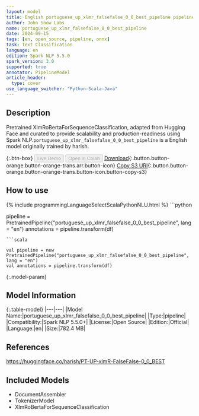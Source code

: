 ```yaml
---
layout: model
title: English portuguese_up_xlmr_falsefalse_0_0_best_pipeline pipeline XlmRoBertaForSequenceClassification from harish
author: John Snow Labs
name: portuguese_up_xlmr_falsefalse_0_0_best_pipeline
date: 2024-09-15
tags: [en, open_source, pipeline, onnx]
task: Text Classification
language: en
edition: Spark NLP 5.5.0
spark_version: 3.0
supported: true
annotator: PipelineModel
article_header:
  type: cover
use_language_switcher: "Python-Scala-Java"
---
```


## Description

Pretrained XlmRoBertaForSequenceClassification, adapted from Hugging Face and curated to provide scalability and production-readiness using Spark NLP.`portuguese_up_xlmr_falsefalse_0_0_best_pipeline` is a English model originally trained by harish.

{:.btn-box}
<button class="button button-orange" disabled>Live Demo</button>
<button class="button button-orange" disabled>Open in Colab</button>
[Download](https://s3.amazonaws.com/auxdata.johnsnowlabs.com/public/models/portuguese_up_xlmr_falsefalse_0_0_best_pipeline_en_5.5.0_3.0_1726434690005.zip){:.button.button-orange.button-orange-trans.arr.button-icon}
[Copy S3 URI](s3://auxdata.johnsnowlabs.com/public/models/portuguese_up_xlmr_falsefalse_0_0_best_pipeline_en_5.5.0_3.0_1726434690005.zip){:.button.button-orange.button-orange-trans.button-icon.button-copy-s3}

## How to use



<div class="tabs-box" markdown="1">
{% include programmingLanguageSelectScalaPythonNLU.html %}
```python

pipeline = PretrainedPipeline("portuguese_up_xlmr_falsefalse_0_0_best_pipeline", lang = "en")
annotations =  pipeline.transform(df)   

```
```scala

val pipeline = new PretrainedPipeline("portuguese_up_xlmr_falsefalse_0_0_best_pipeline", lang = "en")
val annotations = pipeline.transform(df)

```
</div>

{:.model-param}
## Model Information

{:.table-model}
|---|---|
|Model Name:|portuguese_up_xlmr_falsefalse_0_0_best_pipeline|
|Type:|pipeline|
|Compatibility:|Spark NLP 5.5.0+|
|License:|Open Source|
|Edition:|Official|
|Language:|en|
|Size:|782.4 MB|

## References

https://huggingface.co/harish/PT-UP-xlmR-FalseFalse-0_0_BEST

## Included Models

- DocumentAssembler
- TokenizerModel
- XlmRoBertaForSequenceClassification